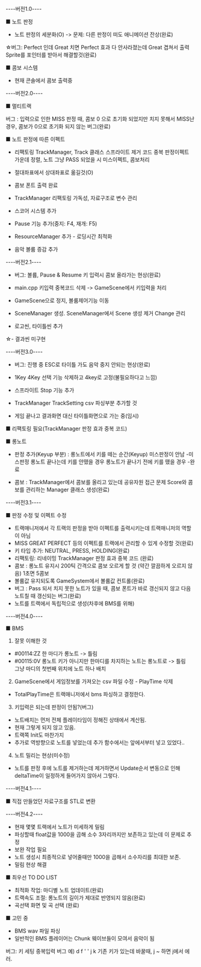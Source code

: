 
----버전1.0----

■ 노트 판정
 - 노트 판정의 세분화(O)
 -> 문제: 다른 판정이 떠도 애니메이션 잔상(완료)


☆버그: Perfect 인데 Great 치면 Perfect 효과 다 안사라졌는데 Great 겹쳐서 출력
      Sprite를 포인터를 받아서 해결할것(완료)

■ 콤보 시스템
 - 현재 콘솔에서 콤보 출력중


----버전2.0----

■ 멀티트랙

버그 : 입력으로 인한 MISS 판정 때, 콤보 0 으로 초기화 되었지만
       치지 못해서 MISS난 경우, 콤보가 0으로 초기화 되지 않는 버그(완료)


■ 노트 판정에 따른 이펙트
- 리팩토링
 TrackManager, Track 클래스 스프라이트 제거 코드 중복
 판정이펙트 가운데 정렬, 노트 그냥 PASS 되었을 시 미스이펙트, 콤보처리

- 절대좌표에서 상대좌표로 옮길것(O)
- 콤보 폰트 출력 완료
- TrackManager 리팩토링
  가독성, 자료구조로 변수 관리
- 스코어 시스템 추가
- Pause 기능 추가(중지: F4, 재개: F5)
- ResourceManager 추가 - 로딩시간 최적화
- 음악 볼륨 증감 추가

----버전2.1----
- 버그: 볼륨, Pause & Resume 키 입력시 콤보 올라가는 현상(완료)

- main.cpp 키입력 중복코드 삭제 -> GameScene에서 키입력을 처리
- GameScene으로 정지, 볼륨제어기능 이동
- SceneManager 생성. SceneManager에서 Scene 생성 제거 Change 관리
- 로고씬, 타이틀씬 추가

☆- 결과씬 미구현

----버전3.0----
- 버그: 진행 중 ESC로 타이틀 가도 음악 중지 안되는 현상(완료)
- 1Key 4Key 선택 기능 삭제하고 4key로 고정(불필요하다고 느낌)
- 스프라이트 Stop 기능 추가

- TrackManager TrackSetting csv 파싱부분 추가할 것
- 게임 끝나고 결과화면 대신 타이틀화면으로 가는 중(임시)


■ 리팩토링 필요(TrackManager 판정 효과 중복 코드)

■ 롱노트
 - 판정 추가(Keyup 부분) : 롱노트에서 키를 떼는 순간(Keyup) 미스판정이 안남
	-미스판정
	 롱노트 끝나는데 키를 안뗐을 경우
	 롱노트가 끝나기 전에 키를 뗐을 경우
	-완료

 - 콤보 : TrackManager에서 콤보를 올리고 있는데 공유자원 접근 문제
	Score와 콤보를 관리하는 Manager 클래스 생성(완료)

----버전3.1----

■ 판정 수정 및 이펙트 수정
 - 트랙매니저에서 각 트랙의 판정을 받아 이펙트를 출력시키는데 트랙매니저의 역할이 아님
 - MISS GREAT PERFECT 등의 이펙트를 트랙에서 관리할 수 있게 수정할 것(완료)
 - 키 타입 추가: NEUTRAL, PRESS, HOLDING(완료)
 - 리팩토링: 리네이밍
	     TrackManager 판정 효과 중복 코드 (완료)
 - 콤보 : 롱노트 유지시 200틱 간격으로 콤보 오르게 할 것 (약간 깔끔하게 오르지 않음)
	  1초면 5콤보
 - 볼륨값 유지되도록 GameSystem에서 볼륨값 컨트롤(완료)
 - 버그 : Pass 되서 치지 못한 노트가 있을 때, 콤보 폰트가 바로 갱신되지 않고 다음 노트칠 때 갱신되는 버그(완료)
 - 노트를 트랙에서 독립적으로 생성(차후에 BMS를 위해)


----버전4.0----

■ BMS
1. 잘못 이해한 것
- #00114:ZZ 한 마디가 롱노트 -> 틀림
- #00115:0V 롱노트 키가 아니지만 한마디를 차지하는 노트는 롱노트로 -> 틀림	
	그냥 마디의 첫번째 위치에 노트 하나 배치
	
2. GameScene에서 게임정보를 가져오는 csv 파일 수정 - PlayTime 삭제
- TotalPlayTime은 트랙매니저에서 bms 파싱하고 결정한다.
		
3. 키입력은 되는데 판정이 안됨?(버그)
- 노트배치는 먼저 전체 플레이타임이 정해진 상태에서 계산됨.
- 현재 그렇게 되지 않고 있음.
- 트랙쪽 Init도 마찬가지
- 추가로 역방향으로 노트를 넣었는데 추가 함수에서는 앞에서부터 넣고 있었다..

4. 노트 밀리는 현상(미수정)
- 노트를 판정 후에 노트를 제거하는데 제거하면서 Update순서 변동으로 인해 deltaTime이 일정하게 들어가지 않아서 그렇다.


----버전4.1----

■ 직접 만들었던 자료구조를 STL로 변환
 
 
----버전4.2----

- 현재 몇몇 트랙에서 노트가 미세하게 밀림
- 파싱할때 float값을 1000을 곱해 소수 3자리까지만 보존하고 있는데 이 문제로 추정
- 보완 작업 필요
- 노트 생성시 최종적으로 넣어줄때만 1000을 곱해서 소수자리를 최대한 보존.
- 밀림 현상 해결

■ 최우선 TO DO LIST
- 최적화 작업: 마디별 노트 업데이트(완료)
- 트랙속도 조절: 롱노트의 길이가 제대로 반영되지 않음(완료)
- 곡선택 화면 및 곡 선택 (완료)

■ 고민 중

- BMS wav 파일 파싱
- 일반적인 BMS 플레이어는 Chunk 웨이브들이 모여서 음악이 됨

버그: 키 세팅 중복입력 버그
예) d f ' ' j k  기존 키가 있는데 바꿀때, j ~ 하면 j에서 에러.